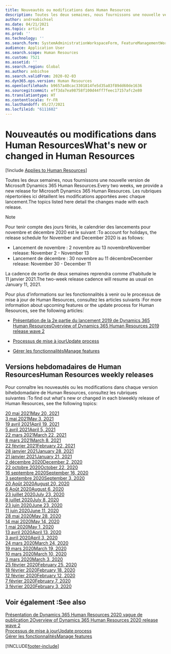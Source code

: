 ```yaml
---
title: Nouveautés ou modifications dans Human Resources
description: Toutes les deux semaines, nous fournissons une nouvelle version de Microsoft Dynamics 365 Human Resources. Les rubriques répertoriées ici détaillent les modifications apportées chaque semaine.
author: andreabichsel
ms.date: 04/21/2021
ms.topic: article
ms.prod: ''
ms.technology: ''
ms.search.form: SystemAdministrationWorkspaceForm, FeatureManagementWorkspace
audience: Application User
ms.search.scope: Human Resources
ms.custom: 7521
ms.assetid: ''
ms.search.region: Global
ms.author: anbichse
ms.search.validFrom: 2020-02-03
ms.dyn365.ops.version: Human Resources
ms.openlocfilehash: b9657a40cac3301814fe5d35a83f89dd60de1636
ms.sourcegitcommit: eff3da7ea98758f100d44ff7feec17157afc2e80
ms.translationtype: HT
ms.contentlocale: fr-FR
ms.lasthandoff: 05/27/2021
ms.locfileid: "6111602"
---
```

# <a name="whats-new-or-changed-in-human-resources"></a><span data-ttu-id="3fac7-104">Nouveautés ou modifications dans Human Resources</span><span class="sxs-lookup"><span data-stu-id="3fac7-104">What's new or changed in Human Resources</span></span>

[!include [Applies to Human Resources](../includes/applies-to-hr.md)]

<span data-ttu-id="3fac7-105">Toutes les deux semaines, nous fournissons une nouvelle version de Microsoft Dynamics 365 Human Resources.</span><span class="sxs-lookup"><span data-stu-id="3fac7-105">Every two weeks, we provide a new release for Microsoft Dynamics 365 Human Resources.</span></span> <span data-ttu-id="3fac7-106">Les rubriques répertoriées ici détaillent les modifications apportées avec chaque lancement.</span><span class="sxs-lookup"><span data-stu-id="3fac7-106">The topics listed here detail the changes made with each release.</span></span>

>[!NOTE]
><span data-ttu-id="3fac7-107">Pour tenir compte des jours fériés, le calendrier des lancements pour novembre et décembre 2020 est le suivant :</span><span class="sxs-lookup"><span data-stu-id="3fac7-107">To account for holidays, the release schedule for November and December 2020 is as follows:</span></span>
>
>- <span data-ttu-id="3fac7-108">Lancement de novembre : 2 novembre au 13 novembre</span><span class="sxs-lookup"><span data-stu-id="3fac7-108">November release: November 2 - November 13</span></span>
>- <span data-ttu-id="3fac7-109">Lancement de décembre : 30 novembre au 11 décembre</span><span class="sxs-lookup"><span data-stu-id="3fac7-109">December release: November 30 - December 11</span></span>
> 
><span data-ttu-id="3fac7-110">La cadence de sortie de deux semaines reprendra comme d’habitude le 11 janvier 2021.</span><span class="sxs-lookup"><span data-stu-id="3fac7-110">The two-week release cadence will resume as usual on January 11, 2021.</span></span>

<span data-ttu-id="3fac7-111">Pour plus d’informations sur les fonctionnalités à venir ou le processus de mise à jour de Human Resources, consultez les articles suivants :</span><span class="sxs-lookup"><span data-stu-id="3fac7-111">For more information about upcoming features or the update process for Human Resources, see the following articles:</span></span> 

- [<span data-ttu-id="3fac7-112">Présentation de la 2e partie du lancement 2019 de Dynamics 365 Human Resources</span><span class="sxs-lookup"><span data-stu-id="3fac7-112">Overview of Dynamics 365 Human Resources 2019 release wave 2</span></span>](/dynamics365-release-plan/2019wave2/dynamics365-human-resources/)

- [<span data-ttu-id="3fac7-113">Processus de mise à jour</span><span class="sxs-lookup"><span data-stu-id="3fac7-113">Update process</span></span>](hr-admin-setup-update-process.md)

- [<span data-ttu-id="3fac7-114">Gérer les fonctionnalités</span><span class="sxs-lookup"><span data-stu-id="3fac7-114">Manage features</span></span>](hr-admin-manage-features.md)

## <a name="human-resources-weekly-releases"></a><span data-ttu-id="3fac7-115">Versions hebdomadaires de Human Resources</span><span class="sxs-lookup"><span data-stu-id="3fac7-115">Human Resources weekly releases</span></span>

<span data-ttu-id="3fac7-116">Pour connaître les nouveautés ou les modifications dans chaque version bihebdomadaire de Human Resources, consultez les rubriques suivantes :</span><span class="sxs-lookup"><span data-stu-id="3fac7-116">To find out what's new or changed in each biweekly release of Human Resources, see the following topics:</span></span>

[<span data-ttu-id="3fac7-117">20 mai 2021</span><span class="sxs-lookup"><span data-stu-id="3fac7-117">May 20, 2021</span></span>](hr-whats-new-2021-05-20.md)</br>
[<span data-ttu-id="3fac7-118">3 mai 2021</span><span class="sxs-lookup"><span data-stu-id="3fac7-118">May 3, 2021</span></span>](hr-whats-new-2021-05-03.md)</br>
[<span data-ttu-id="3fac7-119">19 avril 2021</span><span class="sxs-lookup"><span data-stu-id="3fac7-119">April 19, 2021</span></span>](hr-whats-new-2021-04-19.md)</br>
[<span data-ttu-id="3fac7-120">5 avril 2021</span><span class="sxs-lookup"><span data-stu-id="3fac7-120">April 5, 2021</span></span>](hr-whats-new-2021-04-05.md)</br>
[<span data-ttu-id="3fac7-121">22 mars 2021</span><span class="sxs-lookup"><span data-stu-id="3fac7-121">March 22, 2021</span></span>](hr-whats-new-2021-03-22.md)</br>
[<span data-ttu-id="3fac7-122">8 mars 2021</span><span class="sxs-lookup"><span data-stu-id="3fac7-122">March 8, 2021</span></span>](hr-whats-new-2021-03-08.md)</br>
[<span data-ttu-id="3fac7-123">22 février 2021</span><span class="sxs-lookup"><span data-stu-id="3fac7-123">February 22, 2021</span></span>](hr-whats-new-2021-02-22.md)</br>
[<span data-ttu-id="3fac7-124">28 janvier 2021</span><span class="sxs-lookup"><span data-stu-id="3fac7-124">January 28, 2021</span></span>](hr-whats-new-2021-01-28.md)</br>
[<span data-ttu-id="3fac7-125">21 janvier 2021</span><span class="sxs-lookup"><span data-stu-id="3fac7-125">January 21, 2021</span></span>](hr-whats-new-2021-01-21.md)</br>
[<span data-ttu-id="3fac7-126">2 décembre 2020</span><span class="sxs-lookup"><span data-stu-id="3fac7-126">December 2, 2020</span></span>](hr-whats-new-2020-12-02.md)</br>
[<span data-ttu-id="3fac7-127">22 octobre 2020</span><span class="sxs-lookup"><span data-stu-id="3fac7-127">October 22, 2020</span></span>](hr-whats-new-2020-10-22.md)</br>
[<span data-ttu-id="3fac7-128">16 septembre 2020</span><span class="sxs-lookup"><span data-stu-id="3fac7-128">September 16, 2020</span></span>](hr-whats-new-2020-09-16.md)</br>
[<span data-ttu-id="3fac7-129">3 septembre 2020</span><span class="sxs-lookup"><span data-stu-id="3fac7-129">September 3, 2020</span></span>](hr-whats-new-2020-09-03.md)</br>
[<span data-ttu-id="3fac7-130">20 Août 2020</span><span class="sxs-lookup"><span data-stu-id="3fac7-130">August 20, 2020</span></span>](hr-whats-new-2020-08-20.md)</br>
[<span data-ttu-id="3fac7-131">6 Août 2020</span><span class="sxs-lookup"><span data-stu-id="3fac7-131">August 6, 2020</span></span>](hr-whats-new-2020-08-06.md)</br>
[<span data-ttu-id="3fac7-132">23 juillet 2020</span><span class="sxs-lookup"><span data-stu-id="3fac7-132">July 23, 2020</span></span>](hr-whats-new-2020-07-23.md)</br>
[<span data-ttu-id="3fac7-133">8 juillet 2020</span><span class="sxs-lookup"><span data-stu-id="3fac7-133">July 8, 2020</span></span>](hr-whats-new-2020-07-08.md)</br>
[<span data-ttu-id="3fac7-134">23 juin 2020</span><span class="sxs-lookup"><span data-stu-id="3fac7-134">June 23, 2020</span></span>](hr-whats-new-2020-06-23.md)</br>
[<span data-ttu-id="3fac7-135">11 juin 2020</span><span class="sxs-lookup"><span data-stu-id="3fac7-135">June 11, 2020</span></span>](hr-whats-new-2020-06-11.md)</br>
[<span data-ttu-id="3fac7-136">28 mai 2020</span><span class="sxs-lookup"><span data-stu-id="3fac7-136">May 28, 2020</span></span>](hr-whats-new-2020-05-28.md)</br>
[<span data-ttu-id="3fac7-137">14 mai 2020</span><span class="sxs-lookup"><span data-stu-id="3fac7-137">May 14, 2020</span></span>](hr-whats-new-2020-05-14.md)</br>
[<span data-ttu-id="3fac7-138">1 mai 2020</span><span class="sxs-lookup"><span data-stu-id="3fac7-138">May 1, 2020</span></span>](hr-whats-new-2020-05-01.md)</br>
[<span data-ttu-id="3fac7-139">13 avril 2020</span><span class="sxs-lookup"><span data-stu-id="3fac7-139">April 13, 2020</span></span>](hr-whats-new-2020-04-13.md)</br>
[<span data-ttu-id="3fac7-140">3 avril 2020</span><span class="sxs-lookup"><span data-stu-id="3fac7-140">April 3, 2020</span></span>](hr-whats-new-2020-04-03.md)</br>
[<span data-ttu-id="3fac7-141">24 mars 2020</span><span class="sxs-lookup"><span data-stu-id="3fac7-141">March 24, 2020</span></span>](hr-whats-new-2020-03-24.md)</br>
[<span data-ttu-id="3fac7-142">19 mars 2020</span><span class="sxs-lookup"><span data-stu-id="3fac7-142">March 19, 2020</span></span>](hr-whats-new-2020-03-19.md)</br>
[<span data-ttu-id="3fac7-143">10 mars 2020</span><span class="sxs-lookup"><span data-stu-id="3fac7-143">March 10, 2020</span></span>](hr-whats-new-2020-03-10.md)</br>
[<span data-ttu-id="3fac7-144">3 mars 2020</span><span class="sxs-lookup"><span data-stu-id="3fac7-144">March 3, 2020</span></span>](hr-whats-new-2020-03-03.md)</br>
[<span data-ttu-id="3fac7-145">25 février 2020</span><span class="sxs-lookup"><span data-stu-id="3fac7-145">February 25, 2020</span></span>](hr-whats-new-2020-02-25.md)</br>
[<span data-ttu-id="3fac7-146">18 février 2020</span><span class="sxs-lookup"><span data-stu-id="3fac7-146">February 18, 2020</span></span>](hr-whats-new-2020-02-18.md)</br>
[<span data-ttu-id="3fac7-147">12 février 2020</span><span class="sxs-lookup"><span data-stu-id="3fac7-147">February 12, 2020</span></span>](hr-whats-new-2020-02-12.md)</br>
[<span data-ttu-id="3fac7-148">7 février 2020</span><span class="sxs-lookup"><span data-stu-id="3fac7-148">February 7, 2020</span></span>](hr-whats-new-2020-02-07.md)</br>
[<span data-ttu-id="3fac7-149">3 février 2020</span><span class="sxs-lookup"><span data-stu-id="3fac7-149">February 3, 2020</span></span>](hr-whats-new-2020-02-03.md)

## <a name="see-also"></a><span data-ttu-id="3fac7-150">Voir également :</span><span class="sxs-lookup"><span data-stu-id="3fac7-150">See also</span></span>

[<span data-ttu-id="3fac7-151">Présentation de Dynamics 365 Human Resources 2020 vague de publication 2</span><span class="sxs-lookup"><span data-stu-id="3fac7-151">Overview of Dynamics 365 Human Resources 2020 release wave 2</span></span>](/dynamics365-release-plan/2020wave2/human-resources/dynamics365-human-resources/)</br>
[<span data-ttu-id="3fac7-152">Processus de mise à jour</span><span class="sxs-lookup"><span data-stu-id="3fac7-152">Update process</span></span>](hr-admin-setup-update-process.md)</br>
[<span data-ttu-id="3fac7-153">Gérer les fonctionnalités</span><span class="sxs-lookup"><span data-stu-id="3fac7-153">Manage features</span></span>](hr-admin-manage-features.md)


[!INCLUDE[footer-include](../includes/footer-banner.md)]

